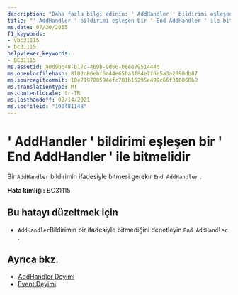 ```yaml
---
description: "Daha fazla bilgi edinin: ' AddHandler ' bildirimi eşleşen bir ' End AddHandler ' ile bitmelidir"
title: "' AddHandler ' bildirimi eşleşen bir ' End AddHandler ' ile bitmelidir"
ms.date: 07/20/2015
f1_keywords:
- vbc31115
- bc31115
helpviewer_keywords:
- BC31115
ms.assetid: a0d9bb48-b17c-469b-9d60-b6ee7951444d
ms.openlocfilehash: 8102c86ebf6a44e650a3f84e7f6e5a3a2090db87
ms.sourcegitcommit: 10e719780594efc781b15295e499c66f316068b8
ms.translationtype: MT
ms.contentlocale: tr-TR
ms.lasthandoff: 02/14/2021
ms.locfileid: "100481148"
---
```

# <a name="addhandler-declaration-must-end-with-a-matching-end-addhandler"></a>' AddHandler ' bildirimi eşleşen bir ' End AddHandler ' ile bitmelidir

Bir `AddHandler` bildirimin ifadesiyle bitmesi gerekir `End AddHandler` .  
  
 **Hata kimliği:** BC31115  
  
## <a name="to-correct-this-error"></a>Bu hatayı düzeltmek için  
  
- `AddHandler`Bildirimin bir ifadesiyle bitmediğini denetleyin `End AddHandler` .  
  
## <a name="see-also"></a>Ayrıca bkz.

- [AddHandler Deyimi](../language-reference/statements/addhandler-statement.md)
- [Event Deyimi](../language-reference/statements/event-statement.md)
